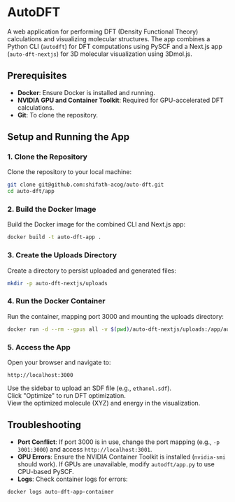 
# AutoDFT

A web application for performing DFT (Density Functional Theory) calculations and visualizing molecular structures. The app combines a Python CLI (`autodft`) for DFT computations using PySCF and a Next.js app (`auto-dft-nextjs`) for 3D molecular visualization using 3Dmol.js.

## Prerequisites

- **Docker**: Ensure Docker is installed and running.
- **NVIDIA GPU and Container Toolkit**: Required for GPU-accelerated DFT calculations.
- **Git**: To clone the repository.

## Setup and Running the App

### 1. Clone the Repository
Clone the repository to your local machine:

```bash
git clone git@github.com:shifath-acog/auto-dft.git
cd auto-dft/app
```

### 2. Build the Docker Image
Build the Docker image for the combined CLI and Next.js app:

```bash
docker build -t auto-dft-app .
```

### 3. Create the Uploads Directory
Create a directory to persist uploaded and generated files:

```bash
mkdir -p auto-dft-nextjs/uploads
```

### 4. Run the Docker Container
Run the container, mapping port 3000 and mounting the uploads directory:

```bash
docker run -d --rm --gpus all -v $(pwd)/auto-dft-nextjs/uploads:/app/auto-dft-nextjs/uploads -p 3000:3000 --name auto-dft-app-container auto-dft-app
```

### 5. Access the App
Open your browser and navigate to:

```
http://localhost:3000
```

Use the sidebar to upload an SDF file (e.g., `ethanol.sdf`).  
Click "Optimize" to run DFT optimization.  
View the optimized molecule (XYZ) and energy in the visualization.

## Troubleshooting

- **Port Conflict**: If port 3000 is in use, change the port mapping (e.g., `-p 3001:3000`) and access `http://localhost:3001`.
- **GPU Errors**: Ensure the NVIDIA Container Toolkit is installed (`nvidia-smi` should work). If GPUs are unavailable, modify `autodft/app.py` to use CPU-based PySCF.
- **Logs**: Check container logs for errors:

```bash
docker logs auto-dft-app-container
```
